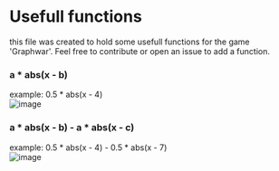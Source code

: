 # Usefull functions

this file was created to hold some usefull functions for the game 'Graphwar'.
Feel free to contribute or open an issue to add a function. 


### a * abs(x - b)
example: 0.5 * abs(x - 4)   
![image](https://user-images.githubusercontent.com/76926119/177186015-5b32a1a1-5610-4dbc-a128-4ec781283313.png)

### a * abs(x - b) - a * abs(x - c)
example: 0.5 * abs(x - 4) - 0.5 * abs(x - 7)   
![image](https://user-images.githubusercontent.com/76926119/177191746-0b2981ac-e5d3-4148-9fe3-ec5173ccf1ca.png)


